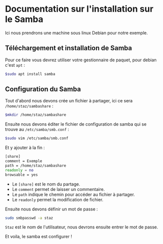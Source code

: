 # Documentation sur l'installation sur le Samba

Ici nous prendrons une machine sous linux Debian pour notre exemple.

## Téléchargement et installation de Samba

Pour ce faire vous devrez utiliser votre gestionnaire de paquet, pour debian c'est `apt` :

```bash 
$sudo apt install samba
```

## Configuration du Samba

Tout d'abord nous devons crée un fichier à partager, ici ce sera `/home/staz/sambashare` :

```bash
$mkdir /home/staz/sambashare
```

Ensuite nous devons éditer le fichier de configuration de samba qui se trouve au `/etc/samba/smb.conf` :

```bash
$sudo vim /etc/samba/smb.conf
```
Et y ajouter à la fin :

```bash
[share]
comment = Exemple
path = /home/staz/sambashare
readonly = no
browsable = yes
```
 - Le `[share]` est le nom du partage.
 - Le `comment` permet de laisser un commentaire.
 - Le `path` indique le chemin pour accéder au fichier à partager.
 - Le `readonly` permet la modification de fichier.

Ensuite nous devons définir un mot de passe :

```bash
sudo smbpasswd -a staz
```
`Staz` est le nom de l'utilisateur, nous devrons ensuite entrer le mot de passe.

Et voila, le samba est configurer ! 
